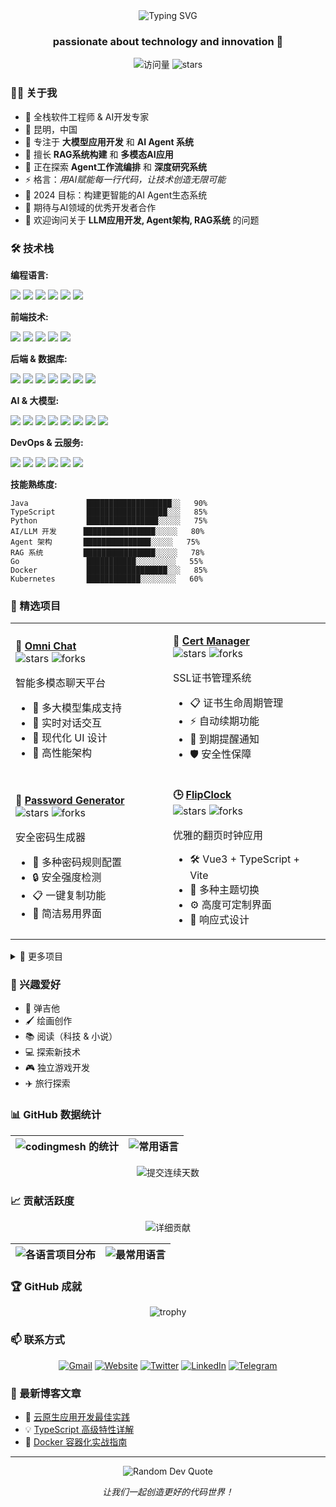 <div align="center">
  <img src="https://readme-typing-svg.herokuapp.com?font=Fira+Code&weight=600&size=28&pause=1000&color=58A6FF&center=true&vCenter=true&width=600&lines=%E4%BD%A0%E5%A5%BD+%F0%9F%91%8B%2C+%E6%88%91%E6%98%AF+CodingMesh;%E5%85%A8%E6%A0%88%E5%BC%80%E5%8F%91%E5%B7%A5%E7%A8%8B%E5%B8%88+%F0%9F%91%A8%E2%80%8D%F0%9F%92%BB;%E7%83%AD%E7%88%B1%E6%8A%80%E6%9C%AF%E5%88%9B%E6%96%B0+%F0%9F%9A%80;%E7%BC%96%E7%A0%81%E6%94%B9%E5%8F%98%E4%B8%96%E7%95%8C+%F0%9F%8C%8D" alt="Typing SVG" />
</div>

<h3 align="center">passionate about technology and innovation 🚀</h3>

<p align="center">
  <img src="https://komarev.com/ghpvc/?username=codingmesh&label=访问量&color=0e75b6&style=flat" alt="访问量" />
  <img src="https://img.shields.io/github/stars/codingmesh?label=Stars&style=social" alt="stars" />
</p>

### 👨‍💼 关于我

- 💼 全栈软件工程师 & AI开发专家
- 📍 昆明，中国
- 🤖 专注于 **大模型应用开发** 和 **AI Agent 系统**
- 🔬 擅长 **RAG系统构建** 和 **多模态AI应用**
- 🌱 正在探索 **Agent工作流编排** 和 **深度研究系统**
- ⚡ 格言：_用AI赋能每一行代码，让技术创造无限可能_
- 🎯 2024 目标：构建更智能的AI Agent生态系统
- 🤝 期待与AI领域的优秀开发者合作
- 💬 欢迎询问关于 **LLM应用开发, Agent架构, RAG系统** 的问题

### 🛠 技术栈

**编程语言:**
<p align="left">
<img src="https://img.shields.io/badge/Java-ED8B00?style=for-the-badge&logo=openjdk&logoColor=white"/>
<img src="https://img.shields.io/badge/TypeScript-007ACC?style=for-the-badge&logo=typescript&logoColor=white"/>
<img src="https://img.shields.io/badge/JavaScript-F7DF1E?style=for-the-badge&logo=javascript&logoColor=black"/>
<img src="https://img.shields.io/badge/Python-14354C?style=for-the-badge&logo=python&logoColor=white"/>
<img src="https://img.shields.io/badge/Go-00ADD8?style=for-the-badge&logo=go&logoColor=white"/>
<img src="https://img.shields.io/badge/Rust-000000?style=for-the-badge&logo=rust&logoColor=white"/>
</p>

**前端技术:**
<p align="left">
<img src="https://img.shields.io/badge/Vue.js-35495E?style=for-the-badge&logo=vuedotjs&logoColor=4FC08D"/>
<img src="https://img.shields.io/badge/React-20232A?style=for-the-badge&logo=react&logoColor=61DAFB"/>
<img src="https://img.shields.io/badge/Next.js-000000?style=for-the-badge&logo=nextdotjs&logoColor=white"/>
<img src="https://img.shields.io/badge/Vite-646CFF?style=for-the-badge&logo=vite&logoColor=white"/>
<img src="https://img.shields.io/badge/TailwindCSS-38B2AC?style=for-the-badge&logo=tailwind-css&logoColor=white"/>
</p>

**后端 & 数据库:**
<p align="left">
<img src="https://img.shields.io/badge/Spring Boot-6DB33F?style=for-the-badge&logo=spring&logoColor=white"/>
<img src="https://img.shields.io/badge/Node.js-43853D?style=for-the-badge&logo=nodedotjs&logoColor=white"/>
<img src="https://img.shields.io/badge/Express.js-404D59?style=for-the-badge&logo=express&logoColor=white"/>
<img src="https://img.shields.io/badge/PostgreSQL-316192?style=for-the-badge&logo=postgresql&logoColor=white"/>
<img src="https://img.shields.io/badge/MySQL-005C84?style=for-the-badge&logo=mysql&logoColor=white"/>
<img src="https://img.shields.io/badge/Redis-DC382D?style=for-the-badge&logo=redis&logoColor=white"/>
<img src="https://img.shields.io/badge/MongoDB-4EA94B?style=for-the-badge&logo=mongodb&logoColor=white"/>
</p>

**AI & 大模型:**
<p align="left">
<img src="https://img.shields.io/badge/OpenAI-412991?style=for-the-badge&logo=openai&logoColor=white"/>
<img src="https://img.shields.io/badge/Claude-FF6B35?style=for-the-badge&logo=anthropic&logoColor=white"/>
<img src="https://img.shields.io/badge/LangChain-1C3C3C?style=for-the-badge&logo=langchain&logoColor=white"/>
<img src="https://img.shields.io/badge/LlamaIndex-000000?style=for-the-badge&logo=meta&logoColor=white"/>
<img src="https://img.shields.io/badge/Transformers-FF6F00?style=for-the-badge&logo=huggingface&logoColor=white"/>
<img src="https://img.shields.io/badge/PyTorch-EE4C2C?style=for-the-badge&logo=pytorch&logoColor=white"/>
<img src="https://img.shields.io/badge/Agent_Framework-4285F4?style=for-the-badge&logo=google&logoColor=white"/>
<img src="https://img.shields.io/badge/RAG-FF4B4B?style=for-the-badge&logo=streamlit&logoColor=white"/>
</p>

**DevOps & 云服务:**
<p align="left">
<img src="https://img.shields.io/badge/Docker-2496ED?style=for-the-badge&logo=docker&logoColor=white"/>
<img src="https://img.shields.io/badge/Kubernetes-326CE5?style=for-the-badge&logo=kubernetes&logoColor=white"/>
<img src="https://img.shields.io/badge/AWS-232F3E?style=for-the-badge&logo=amazon-aws&logoColor=white"/>
<img src="https://img.shields.io/badge/GitHub_Actions-2088FF?style=for-the-badge&logo=github-actions&logoColor=white"/>
<img src="https://img.shields.io/badge/Nginx-009639?style=for-the-badge&logo=nginx&logoColor=white"/>
<img src="https://img.shields.io/badge/Linux-FCC624?style=for-the-badge&logo=linux&logoColor=black"/>
</p>

**技能熟练度:**

```text
Java             ███████████████████░░   90%
TypeScript       ██████████████████░░░   85%
Python           ████████████████░░░░░   75%
AI/LLM 开发      ████████████████░░░░░   80%
Agent 架构       ███████████████░░░░░   75%
RAG 系统         ████████████████░░░░░   78%
Go               ███████████░░░░░░░░░   55%
Docker           ██████████████████░░░   85%
Kubernetes       ████████████░░░░░░░░   60%
```

### 🎯 精选项目

<table>
<tr>
<td width="50%">

**🤖 [Omni Chat](https://omni-chat.termiubot.cn)**
<br>
<img src="https://img.shields.io/github/stars/codingmesh/omni-chat?style=social" alt="stars"/>
<img src="https://img.shields.io/github/forks/codingmesh/omni-chat?style=social" alt="forks"/>

智能多模态聊天平台
- 🧠 多大模型集成支持
- 💬 实时对话交互
- 🎨 现代化 UI 设计
- 🚀 高性能架构

</td>
<td width="50%">

**🔐 [Cert Manager](https://cert.termiubot.cn)**
<br>
<img src="https://img.shields.io/github/stars/codingmesh/cert-manager?style=social" alt="stars"/>
<img src="https://img.shields.io/github/forks/codingmesh/cert-manager?style=social" alt="forks"/>

SSL证书管理系统
- 📋 证书生命周期管理
- ⚡ 自动续期功能
- 🔔 到期提醒通知
- 🛡️ 安全性保障

</td>
</tr>
<tr>
<td width="50%">

**🔑 [Password Generator](https://passwd.termiubot.cn)**
<br>
<img src="https://img.shields.io/github/stars/codingmesh/password-generator?style=social" alt="stars"/>
<img src="https://img.shields.io/github/forks/codingmesh/password-generator?style=social" alt="forks"/>

安全密码生成器
- 🎲 多种密码规则配置
- 🔒 安全强度检测
- 📋 一键复制功能
- 🎨 简洁易用界面

</td>
<td width="50%">

**🕒 [FlipClock](https://github.com/codingmesh/flip-clock)**
<br>
<img src="https://img.shields.io/github/stars/codingmesh/flip-clock?style=social" alt="stars"/>
<img src="https://img.shields.io/github/forks/codingmesh/flip-clock?style=social" alt="forks"/>

优雅的翻页时钟应用
- 🛠️ Vue3 + TypeScript + Vite
- 🎨 多种主题切换
- ⚙️ 高度可定制界面
- 📱 响应式设计

</td>
</tr>
</table>

<details>
<summary>🚀 更多项目</summary>
<br>

| 项目 | 描述 | 技术栈 | 在线地址 |
|------|------|--------|----------|
| [Omni Chat](https://github.com/codingmesh/omni-chat) | 智能多模态聊天平台 | LangChain, OpenAI, Vue3, FastAPI | [🔗 体验](https://omni-chat.termiubot.cn) |
| [Cert Manager](https://github.com/codingmesh/cert-manager) | SSL证书管理系统 | Python, Vue3, PostgreSQL | [🔗 管理](https://cert.termiubot.cn) |
| [Password Generator](https://github.com/codingmesh/password-generator) | 安全密码生成器 | JavaScript, CSS3, Web Crypto API | [🔗 生成](https://passwd.termiubot.cn) |
| [DeepResearch Agent](https://github.com/codingmesh/deepresearch-agent) | 基于大模型的深度研究Agent系统 | LangChain, OpenAI, RAG, FastAPI | ![Stars](https://img.shields.io/github/stars/codingmesh/deepresearch-agent?style=flat-square) |
| [微服务架构示例](https://github.com/codingmesh/microservices-demo) | 完整的微服务架构演示项目 | Spring Boot, Docker, K8s | ![Stars](https://img.shields.io/github/stars/codingmesh/microservices-demo?style=flat-square) |

</details>

### 🎨 兴趣爱好

- 🎸 弹吉他
- 🖌️ 绘画创作
- 📚 阅读（科技 & 小说）
- 💻 探索新技术
- 🎮 独立游戏开发
- ✈️ 旅行探索

### 📊 GitHub 数据统计

<div align="center">

| <img src="https://github-readme-stats.vercel.app/api?username=codingmesh&show_icons=true&theme=tokyonight&hide_border=true&locale=cn" alt="codingmesh 的统计" /> | <img src="https://github-readme-stats.vercel.app/api/top-langs/?username=codingmesh&layout=compact&theme=tokyonight&hide_border=true&locale=cn" alt="常用语言" /> |
| --- | --- |

</div>

<div align="center">
  <img src="https://github-readme-streak-stats.herokuapp.com/?user=codingmesh&theme=tokyonight&hide_border=true" alt="提交连续天数" />
</div>

### 📈 贡献活跃度

<div align="center">
  <img src="https://github-profile-summary-cards.vercel.app/api/cards/profile-details?username=codingmesh&theme=tokyonight" alt="详细贡献"/>
</div>

<div align="center">

| <img src="https://github-profile-summary-cards.vercel.app/api/cards/repos-per-language?username=codingmesh&theme=tokyonight" alt="各语言项目分布" /> | <img src="https://github-profile-summary-cards.vercel.app/api/cards/most-commit-language?username=codingmesh&theme=tokyonight" alt="最常用语言" /> |
| --- | --- |

</div>

### 🏆 GitHub 成就

<p align="center">
  <img src="https://github-profile-trophy.vercel.app/?username=codingmesh&theme=radical&row=1" alt="trophy"/>
</p>

### 📫 联系方式

<div align="center">

[![Gmail](https://img.shields.io/badge/Gmail-D14836?style=for-the-badge&logo=gmail&logoColor=white)](mailto:codingmesh@gmail.com)
[![Website](https://img.shields.io/badge/Website-000000?style=for-the-badge&logo=vercel&logoColor=white)](https://termiubot.cn)
[![Twitter](https://img.shields.io/badge/Twitter-1DA1F2?style=for-the-badge&logo=twitter&logoColor=white)](https://twitter.com/codingmesh)
[![LinkedIn](https://img.shields.io/badge/LinkedIn-0077B5?style=for-the-badge&logo=linkedin&logoColor=white)](https://linkedin.com/in/codingmesh)
[![Telegram](https://img.shields.io/badge/Telegram-2CA5E0?style=for-the-badge&logo=telegram&logoColor=white)](https://t.me/codingmesh)

</div>

### 📝 最新博客文章

<!-- BLOG-POST-LIST:START -->

- 🚀 [云原生应用开发最佳实践](https://termiubot.cn/blog/cloud-native-best-practices)
- 💡 [TypeScript 高级特性详解](https://termiubot.cn/blog/typescript-advanced)
- 🔧 [Docker 容器化实战指南](https://termiubot.cn/blog/docker-in-action)
<!-- BLOG-POST-LIST:END -->

---

<p align="center">
  <img src="https://quotes-github-readme.vercel.app/api?type=horizontal&theme=radical" alt="Random Dev Quote"/>
</p>

<p align="center">
  <i>让我们一起创造更好的代码世界！</i>
</p>

